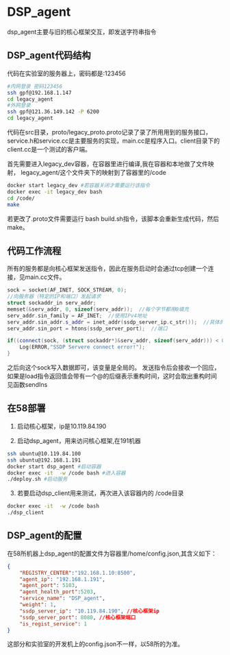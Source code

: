 # DSP_agent

dsp_agent主要与旧的核心框架交互，即发送字符串指令

## DSP_agent代码结构
代码在实验室的服务器上，密码都是:123456
```bash
#内网登录 密码123456
ssh gpf@192.168.1.147
cd legacy_agent
#外网登录
ssh gpf@121.36.149.142 -P 6200
cd legacy_agent
```
代码在src目录，proto/legacy_proto.proto记录了录了所用用到的服务接口，service.h和service.cc是主要服务的实现，main.cc是程序入口。client目录下的client.cc是一个测试的客户端。

首先需要进入legacy_dev容器，在容器里进行编译,我在容器和本地做了文件映射，
legacy_agent/这个文件夹下的映射到了容器里的/code
```bash
docker start legacy_dev #若容器关闭才需要运行该指令
docker exec -it legacy_dev bash
cd /code/
make
```
若更改了.proto文件需要运行 bash build.sh指令，该脚本会重新生成代码，然后make。

## 代码工作流程
所有的服务都是向核心框架发送指令，因此在服务启动时会通过tcp创建一个连接，见main.cc文件。
```c++
sock = socket(AF_INET, SOCK_STREAM, 0);
//向服务器（特定的IP和端口）发起请求
struct sockaddr_in serv_addr;
memset(&serv_addr, 0, sizeof(serv_addr));  //每个字节都用0填充
serv_addr.sin_family = AF_INET;  //使用IPv4地址
serv_addr.sin_addr.s_addr = inet_addr(ssdp_server_ip.c_str());  //具体的IP地址
serv_addr.sin_port = htons(ssdp_server_port);  //端口

if((connect(sock, (struct sockaddr*)&serv_addr, sizeof(serv_addr))) < 0){
    Log(ERROR,"SSDP Servere connect error!");
}
```
之后向这个sock写入数据即可，该变量是全局的。
发送指令后会接收一个回应，如果是load指令返回值会带有一个@的后缀表示重构时间，这时会取出重构时间
见函数sendIns

## 在58部署
1. 启动核心框架，ip是10.119.84.190

2. 启动dsp_agent，用来访问核心框架,在191机器
```bash
ssh ubuntu@10.119.84.100
ssh ubuntu@192.168.1.191
docker start dsp_agent #启动容器
docker exec -it  -w /code bash #进入容器
./deploy.sh #启动服务
```

3. 若要启动dsp_client用来测试，再次进入该容器内的 /code目录
```bash
docker exec -it  -w /code bash
./dsp_client
```

## DSP_agent的配置
在58所机器上dsp_agent的配置文件为容器里/home/config.json,其含义如下：
```json
{
	"REGISTRY_CENTER":"192.168.1.10:8500",
    "agent_ip": "192.168.1.191",
    "agent_port": 5103,
    "agent_health_port":5203,
    "service_name": "DSP_agent",
    "weight": 1,
    "ssdp_server_ip": "10.119.84.190", //核心框架ip
    "ssdp_server_port": 8080, //核心框架端口
    "is_regist_service": 1
}

```
这部分和实验室的开发机上的config.json不一样，以58所的为准。

